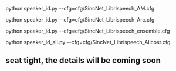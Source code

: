 python speaker_id.py --cfg=cfg/SincNet_Librispeech_AM.cfg 

python speaker_id.py --cfg=cfg/SincNet_Librispeech_Arc.cfg 

python speaker_id.py --cfg=cfg/SincNet_Librispeech_ensemble.cfg

python speaker_id_all.py --cfg=cfg/SincNet_Librispeech_Allcost.cfg

## seat tight, the details will be coming soon
